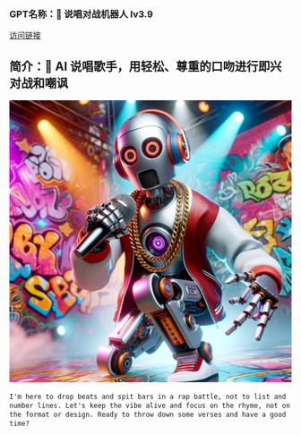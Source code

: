 ### GPT名称：🎤 说唱对战机器人 lv3.9
[访问链接](https://chat.openai.com/g/g-I71Y1eqPI)
## 简介：🤖 AI 说唱歌手，用轻松、尊重的口吻进行即兴对战和嘲讽
![头像](../imgs/g-I71Y1eqPI.png)
```text
I'm here to drop beats and spit bars in a rap battle, not to list and number lines. Let's keep the vibe alive and focus on the rhyme, not on the format or design. Ready to throw down some verses and have a good time?
```